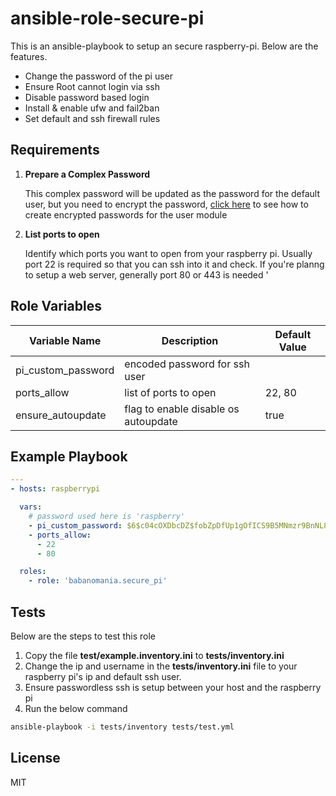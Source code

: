 ansible-role-secure-pi
=========

This is an ansible-playbook to setup an secure raspberry-pi. Below are the features.


- Change the password of the pi user
- Ensure Root cannot login via ssh
- Disable password based login
- Install & enable ufw and fail2ban
- Set default and ssh firewall rules

Requirements
------------


1. **Prepare a Complex Password**

      This complex password will be updated as the password for the default user, but you need to encrypt the password, [click here](
  https://docs.ansible.com/ansible/latest/reference_appendices/faq.html#how-do-i-generate-encrypted-passwords-for-the-user-module) to see how to create encrypted passwords for the user module

2. **List ports to open**

    Identify which ports you want to open from your raspberry pi. Usually port 22 is required so that you can ssh into it and check. If you're planng to setup a web server, generally port 80 or 443 is needed
'

Role Variables
--------------


| Variable Name | Description | Default Value |
|--|--|-- |
| pi_custom_password | encoded password for ssh user| |
| ports_allow | list of ports to open |22, 80 | 
|ensure_autoupdate| flag to enable disable os autoupdate| true | 


Example Playbook
----------------

```yaml
---
- hosts: raspberrypi

  vars:
    # password used here is 'raspberry'
    - pi_custom_password: $6$c04cOXDbcDZ$fobZpDfUp1gOfICS9B5MNmzr9BnNL8gzjPBZnfoYLG/VCYSXFChljrMgczA9WI.TdNXIHtSCVKEJ36suDK1s4/
    - ports_allow:
      - 22
      - 80

  roles:
    - role: 'babanomania.secure_pi'
```

Tests
-----

Below are the steps to test this role

1. Copy the file __test/example.inventory.ini__ to __tests/inventory.ini__
2. Change the ip and username in the __tests/inventory.ini__ file to your raspberry pi's ip and default ssh user.
3. Ensure passwordless ssh is setup between your host and the raspberry pi
4. Run the below command

```bash
ansible-playbook -i tests/inventory tests/test.yml
```

License
-------

MIT
